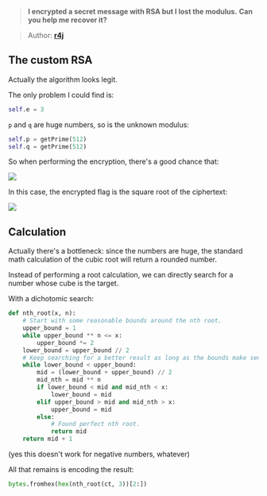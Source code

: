 > **I encrypted a secret message with RSA but I lost the modulus.**
> **Can you help me recover it?**

> Author: **[r4j][author-profile]**

## The custom RSA

Actually the algorithm looks legit.

The only problem I could find is:

```python
self.e = 3
```

`p` and `q` are huge numbers, so is the unknown modulus:

```python
self.p = getPrime(512)
self.q = getPrime(512)
```

So when performing the encryption, there's a good chance that:

![][equation_low-exponent]

In this case, the encrypted flag is the square root of the ciphertext:

![][equation_flag-cubic-root]

## Calculation

Actually there's a bottleneck: since the numbers are huge, the standard math
calculation of the cubic root will return a rounded number.

Instead of performing a root calculation, we can directly search for a number
whose cube is the target.

With a dichotomic search:

```python
def nth_root(x, n):
    # Start with some reasonable bounds around the nth root.
    upper_bound = 1
    while upper_bound ** n <= x:
        upper_bound *= 2
    lower_bound = upper_bound // 2
    # Keep searching for a better result as long as the bounds make sense.
    while lower_bound < upper_bound:
        mid = (lower_bound + upper_bound) // 2
        mid_nth = mid ** n
        if lower_bound < mid and mid_nth < x:
            lower_bound = mid
        elif upper_bound > mid and mid_nth > x:
            upper_bound = mid
        else:
            # Found perfect nth root.
            return mid
    return mid + 1
```

(yes this doesn't work for negative numbers, whatever)

All that remains is encoding the result:

```python
bytes.fromhex(hex(nth_root(ct, 3))[2:])
```

[author-profile]: https://app.hackthebox.eu/users/13243

[equation_flag-cubic-root]: equation_flag-cubic-root.png
[equation_low-exponent]: equation_low-exponent.png
